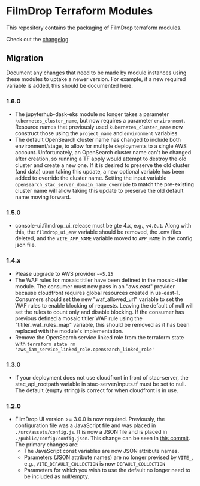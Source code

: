 # FilmDrop Terraform Modules

This repository contains the packaging of FilmDrop terraform modules.

Check out the [changelog](CHANGELOG.md).

## Migration

Document any changes that need to be made by module instances using these modules to uptake
a newer version. For example, if a new required variable is added, this should be documented here.

### 1.6.0

- The jupyterhub-dask-eks module no longer takes a parameter `kubernetes_cluster_name`,
  but now requires a parameter `environment`. Resource names that previously used
  `kubernetes_cluster_name` now construct those using the `project_name` and `environment`
  variables
- The default OpenSearch cluster name has changed to include both environment/stage, to allow for multiple deployments to a single AWS account.  Unfortunately, an OpenSearch cluster name can't be changed after creation, so running a TF apply would attempt to destroy the old cluster and create a new one.  If it is desired to preserve the old cluster (and data) upon taking this update, a new optional variable has been added to override the cluster name.  Setting the input variable `opensearch_stac_server_domain_name_override` to match the pre-existing cluster name will allow taking this update to preserve the old default name moving forward.

### 1.5.0

- console-ui.filmdrop_ui_release must be gte 4.x, e.g., `v4.0.1`. Along with this,
  the `filmdrop_ui_env` variable should be removed, the .env files deleted, and the
  `VITE_APP_NAME` variable moved to `APP_NAME` in the config json file.

### 1.4.x

- Please upgrade to AWS provider `~=5.13`
- The WAF rules for mosaic titiler have been defined in the mosaic-titler module.  The consumer
  must now pass in an "aws.east" provider because cloudfront requires global resources created in
  us-east-1.  Consumers should set the new "waf_allowed_url" variable to set the WAF rules to enable
  blocking of requests.  Leaving the default of null will set the rules to count only and disable
  blocking.  If the consumer has previous defined a mosaic titiler WAF rule using the "titiler_waf_rules_map"
  variable, this should be removed as it has been replaced with the module's implementation.
- Remove the OpenSearch service linked role from the terraform state with `terraform state rm 'aws_iam_service_linked_role.opensearch_linked_role'`

### 1.3.0

- If your deployment does not use cloudfront in front of stac-server, the stac_api_rootpath variable
  in stac-server/inputs.tf must be set to null.  The default (empty string) is correct for when
  cloudfront is in use.

### 1.2.0

- FilmDrop UI version >= 3.0.0 is now required. Previously, the configuration file was a
  JavaScript file and was placed in `./src/assets/config.js`. It is now a JSON file and is
  placed in `./public/config/config.json`. This change can be seen in
  [this commit](https://github.com/Element84/filmdrop-ui/pull/202/files#diff-06572a96a58dc510037d5efa622f9bec8519bc1beab13c9f251e97e657a9d4ed).
  The primary changes are:
  - The JavaScript const variables are now JSON attribute names.
  - Parameters (JSON attribute names) are no longer prevised by `VITE_`, e.g.,
    `VITE_DEFAULT_COLLECTION` is now `DEFAULT_COLLECTION`
  - Parameters for which you wish to use the default no longer need to be included as null/empty.
